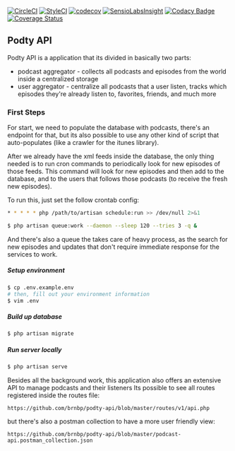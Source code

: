 [![CircleCI](https://circleci.com/gh/brnbp/podty-api.svg?style=svg&circle-token=120eaa9768f28a5ae58d7c3b88e66fe628c304d0)](https://circleci.com/gh/brnbp/podty-api)
[![StyleCI](https://styleci.io/repos/57003001/shield?branch=master)](https://styleci.io/repos/57003001)
[![codecov](https://codecov.io/gh/brnbp/podty-api/branch/master/graph/badge.svg)](https://codecov.io/gh/brnbp/podty-api)
[![SensioLabsInsight](https://insight.sensiolabs.com/projects/4ddf7889-ef30-4e89-b5c5-7fafa7da9b9f/small.png)](https://insight.sensiolabs.com/projects/4ddf7889-ef30-4e89-b5c5-7fafa7da9b9f)
[![Codacy Badge](https://api.codacy.com/project/badge/Grade/651998c049474a47aabac3071cda0ad0)](https://www.codacy.com/app/bruno9pereira/podty-api?utm_source=github.com&amp;utm_medium=referral&amp;utm_content=brnbp/podty-api&amp;utm_campaign=Badge_Grade)
[![Coverage Status](https://coveralls.io/repos/github/brnbp/podty-api/badge.svg?branch=master)](https://coveralls.io/github/brnbp/podty-api?branch=master)

## Podty API

Podty API is a application that its divided in basically two parts:
  - podcast aggregator - collects all podcasts and episodes from the world inside a centralized storage
  - user aggregator - centralize all podcasts that a user listen, tracks which episodes they're already listen to, favorites, friends, and much more


### First Steps
For start, we need to populate the database with podcasts, there's an endpoint for that, but its also possible to use any other kind of script that auto-populates (like a crawler for the itunes library).

After we already have the xml feeds inside the database, the only thing needed is to run cron commands to periodically look for new episodes of those feeds. This command will look for new episodes and then add to the database, and to the users that follows those podcasts (to receive the fresh new episodes).

To run this, just set the follow crontab config:

```bash
* * * * * php /path/to/artisan schedule:run >> /dev/null 2>&1
```

```bash
$ php artisan queue:work --daemon --sleep 120 --tries 3 -q &
```

And there's also a queue the takes care of heavy process, as the search for new episodes and updates that don't require immediate response for the services to work.


##### Setup environment
```bash
$ cp .env.example.env
# then, fill out your environment information
$ vim .env
```

##### Build up database
```bash
$ php artisan migrate
```

##### Run server locally
```bash
$ php artisan serve
```

Besides all the background work, this application also offers an extensive API to manage podcasts and their listeners
Its possible to see all routes registered inside the routes file:
```
https://github.com/brnbp/podty-api/blob/master/routes/v1/api.php
```
but there's also a postman collection to have a more user friendly view:
```
https://github.com/brnbp/podty-api/blob/master/podcast-api.postman_collection.json
```
